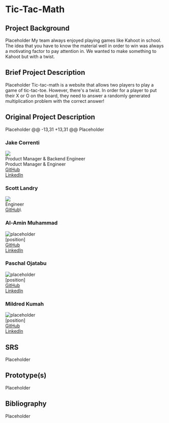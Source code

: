# Tic-Tac-Math

## Project Background
Placeholder
My team always enjoyed playing games like Kahoot in school. The idea that you have to know the material well in order to win was always a motivating factor to pay attention in. We wanted to make something to Kahoot but with a twist. 

## Brief Project Description
Placeholder
Tic-tac-math is a website that allows two players to play a game of tic-tac-toe. However, there's a twist. In order for a player to put their X or O on the board, they need to answer a randomly generated multiplication problem with the correct answer!

## Original Project Description
Placeholder
@@ -13,31 +13,31 @@ Placeholder

### Jake Correnti
![](https://github.com/jakecorrenti/tic-tac-math/blob/main/pictures/IMG_2025.jpg)\
Product Manager & Backend Engineer\
Product Manager & Engineer\
[GitHub](https://www.github.com/jakecorrenti)\
[LinkedIn](https://www.linkedin.com/in/jake-correnti-18a84a18b)

### Scott Landry
![](https://github.com/jakecorrenti/tic-tac-math/blob/main/pictures/IMG_1597.jpg)\
Engineer\
[GitHub](https://github.com/Scott-Lan)\


### Al-Amin Muhammad
![placeholder]()\
[position]\
[GitHub]()\
[LinkedIn]()

### Paschal Ojatabu
![placeholder]()\
[position]\
[GitHub]()\
[LinkedIn]()

### Mildred Kumah
![placeholder]()\
[position]\
[GitHub]()\
[LinkedIn]()

## SRS 
Placeholder

## Prototype(s)
Placeholder

## Bibliography
Placeholder
